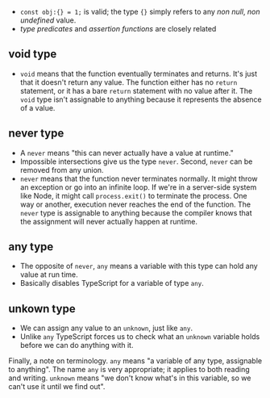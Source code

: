 - `const obj:{} = 1;` is valid; the type `{}` simply refers to any *non null*, *non undefined* value.
- *type predicates* and *assertion functions* are closely related

## void type
- `void` means that the function eventually terminates and returns. It's just that it doesn't return any value. The function either has no `return` statement, or it has a bare `return` statement with no value after it. The `void` type isn't assignable to anything because it represents the absence of a value.

## never type
- A `never` means "this can never actually have a value at runtime."
- Impossible intersections give us the type `never`. Second, `never` can be removed from any union.
- `never` means that the function never terminates normally. It might throw an exception or go into an infinite loop. If we're in a server-side system like Node, it might call `process.exit()` to terminate the process. One way or another, execution never reaches the end of the function. The `never` type is assignable to anything because the compiler knows that the assignment will never actually happen at runtime.

## any type
- The opposite of `never`, `any` means a variable with this type can hold any value at run time.
- Basically disables TypeScript for a variable of type `any`.

## unkown type
- We can assign any value to an `unknown`, just like `any`.
- Unlike `any` TypeScript forces us to check what an `unknown` variable holds before we can do anything with it.

Finally, a note on terminology. `any` means "a variable of any type, assignable to anything". The name `any` is very appropriate; it applies to both reading and writing. `unknown` means "we don't know what's in this variable, so we can't use it until we find out".

